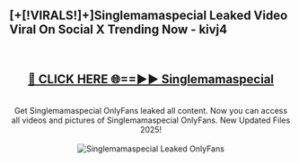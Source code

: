 <h2>[+[!VIRALS!]+]Singlemamaspecial Leaked Video Viral On Social X Trending Now - kivj4</h2>
<br>
<div align="center">
<h2><a href="https://libra.edu.pl?Singlemamaspecial" rel="nofollow">🔴 CLICK HERE 🌐==►► Singlemamaspecial</a></h2>
<br>
Get Singlemamaspecial OnlyFans leaked all content. Now you can access all videos and pictures of Singlemamaspecial OnlyFans. New Updated Files 2025!
<br>
<br>
<a href="https://libra.edu.pl?Singlemamaspecial" rel="nofollow" data-target="animated-image.originalLink"><img src="https://i.ibb.co.com/WyWwxjT/player-gif2.gif" alt="Singlemamaspecial Leaked OnlyFans" style="max-width: 100%; display: inline-block;" data-target="animated-image.originalImage"></a>
</div>
<br>